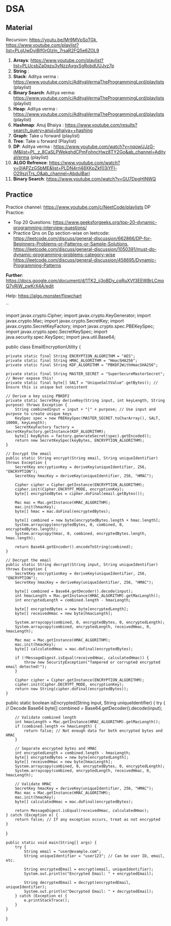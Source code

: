 # DSA



## Material

Recursion: https://youtu.be/Mr9MVpSoTGk, https://www.youtube.com/playlist?list=PLgUwDviBIf0rGlzIn_7rsaR2FQ5e6ZOL9
1. **Arrays**: https://www.youtube.com/playlist?list=PLUcsbZa0qzu3yNzzAxgvSgRobdUUJvz7p
2. **String**  : 
3. **Stack**: Aditya verma : https://www.youtube.com/c/AdityaVermaTheProgrammingLord/playlists (playlist)
4. **Binary Search**: Aditya verma: https://www.youtube.com/c/AdityaVermaTheProgrammingLord/playlists (playlist)
5. **Heap**: Aditya verma : https://www.youtube.com/c/AdityaVermaTheProgrammingLord/playlists (playlist)
6. **Hashmap**: Anuj Bhaiya : https://www.youtube.com/results?search_query=anuj+bhaiya++hashing
7. **Graph**: Take u forward (playlist)
8. **Tree**:  Take u forward (Playlist)
9. **DP**: Aditya verma : https://www.youtube.com/watch?v=nqowUJzG-iM&list=PL_z_8CaSLPWekqhdCPmFohncHwz8TY2Go&ab_channel=AdityaVerma  (playlist)
10. **ALGO Refrence**: https://www.youtube.com/watch?v=0IAPZzGSbME&list=PLDN4rrl48XKpZkf03iYFl-O29szjTrs_O&ab_channel=AbdulBari
11. **Binary Search**: https://www.youtube.com/watch?v=GU7DpgHINWQ



## Practice


Practice channel: https://www.youtube.com/c/NeetCode/playlists
DP Practice:
- Top 20 Questions: https://www.geeksforgeeks.org/top-20-dynamic-programming-interview-questions/
- Practice Qns on Dp section-wise on leetcode:  https://leetcode.com/discuss/general-discussion/662866/DP-for-Beginners-Problems-or-Patterns-or-Sample-Solutions,                                                         https://leetcode.com/discuss/general-discussion/1050391/must-do-dynamic-programming-problems-category-wise
  https://leetcode.com/discuss/general-discussion/458695/Dynamic-Programming-Patterns


**Further**: https://docs.google.com/document/d/1TK2_ij3oBDy_cqRuXVf3EEWBrLCmoQ7vRiW_zwKrX4A/edit

Help: https://algo.monster/flowchart



``
        
import javax.crypto.Cipher;
import javax.crypto.KeyGenerator;
import javax.crypto.Mac;
import javax.crypto.SecretKey;
import javax.crypto.SecretKeyFactory;
import javax.crypto.spec.PBEKeySpec;
import javax.crypto.spec.SecretKeySpec;
import java.security.spec.KeySpec;
import java.util.Base64;

public class EmailEncryptionUtility {

    private static final String ENCRYPTION_ALGORITHM = "AES";
    private static final String HMAC_ALGORITHM = "HmacSHA256";
    private static final String KDF_ALGORITHM = "PBKDF2WithHmacSHA256";

    private static final String MASTER_SECRET = "SuperSecureMasterSecret"; // Never expose this!
    private static final byte[] SALT = "UniqueSaltValue".getBytes(); // Ensure this is unique but consistent

    // Derive a key using PBKDF2
    private static SecretKey deriveKey(String input, int keyLength, String purpose) throws Exception {
        String combinedInput = input + "|" + purpose; // Use input and purpose to create unique keys
        KeySpec spec = new PBEKeySpec(MASTER_SECRET.toCharArray(), SALT, 10000, keyLength);
        SecretKeyFactory factory = SecretKeyFactory.getInstance(KDF_ALGORITHM);
        byte[] keyBytes = factory.generateSecret(spec).getEncoded();
        return new SecretKeySpec(keyBytes, ENCRYPTION_ALGORITHM);
    }

    // Encrypt the email
    public static String encrypt(String email, String uniqueIdentifier) throws Exception {
        SecretKey encryptionKey = deriveKey(uniqueIdentifier, 256, "ENCRYPTION");
        SecretKey hmacKey = deriveKey(uniqueIdentifier, 256, "HMAC");

        Cipher cipher = Cipher.getInstance(ENCRYPTION_ALGORITHM);
        cipher.init(Cipher.ENCRYPT_MODE, encryptionKey);
        byte[] encryptedBytes = cipher.doFinal(email.getBytes());

        Mac mac = Mac.getInstance(HMAC_ALGORITHM);
        mac.init(hmacKey);
        byte[] hmac = mac.doFinal(encryptedBytes);

        byte[] combined = new byte[encryptedBytes.length + hmac.length];
        System.arraycopy(encryptedBytes, 0, combined, 0, encryptedBytes.length);
        System.arraycopy(hmac, 0, combined, encryptedBytes.length, hmac.length);

        return Base64.getEncoder().encodeToString(combined);
    }

    // Decrypt the email
    public static String decrypt(String input, String uniqueIdentifier) throws Exception {
        SecretKey encryptionKey = deriveKey(uniqueIdentifier, 256, "ENCRYPTION");
        SecretKey hmacKey = deriveKey(uniqueIdentifier, 256, "HMAC");

        byte[] combined = Base64.getDecoder().decode(input);
        int hmacLength = Mac.getInstance(HMAC_ALGORITHM).getMacLength();
        int encryptedLength = combined.length - hmacLength;

        byte[] encryptedBytes = new byte[encryptedLength];
        byte[] receivedHmac = new byte[hmacLength];

        System.arraycopy(combined, 0, encryptedBytes, 0, encryptedLength);
        System.arraycopy(combined, encryptedLength, receivedHmac, 0, hmacLength);

        Mac mac = Mac.getInstance(HMAC_ALGORITHM);
        mac.init(hmacKey);
        byte[] calculatedHmac = mac.doFinal(encryptedBytes);

        if (!MessageDigest.isEqual(receivedHmac, calculatedHmac)) {
            throw new SecurityException("Tampered or corrupted encrypted email detected!");
        }

        Cipher cipher = Cipher.getInstance(ENCRYPTION_ALGORITHM);
        cipher.init(Cipher.DECRYPT_MODE, encryptionKey);
        return new String(cipher.doFinal(encryptedBytes));
    }


public static boolean isEncrypted(String input, String uniqueIdentifier) {
    try {
        // Decode Base64
        byte[] combined = Base64.getDecoder().decode(input);

        // Validate combined length
        int hmacLength = Mac.getInstance(HMAC_ALGORITHM).getMacLength();
        if (combined.length <= hmacLength) {
            return false; // Not enough data for both encrypted bytes and HMAC
        }

        // Separate encrypted bytes and HMAC
        int encryptedLength = combined.length - hmacLength;
        byte[] encryptedBytes = new byte[encryptedLength];
        byte[] receivedHmac = new byte[hmacLength];
        System.arraycopy(combined, 0, encryptedBytes, 0, encryptedLength);
        System.arraycopy(combined, encryptedLength, receivedHmac, 0, hmacLength);

        // Validate HMAC
        SecretKey hmacKey = deriveKey(uniqueIdentifier, 256, "HMAC");
        Mac mac = Mac.getInstance(HMAC_ALGORITHM);
        mac.init(hmacKey);
        byte[] calculatedHmac = mac.doFinal(encryptedBytes);

        return MessageDigest.isEqual(receivedHmac, calculatedHmac);
    } catch (Exception e) {
        return false; // If any exception occurs, treat as not encrypted
    }
}



    

    public static void main(String[] args) {
        try {
            String email = "user@example.com";
            String uniqueIdentifier = "user123"; // Can be user ID, email, etc.

            String encryptedEmail = encrypt(email, uniqueIdentifier);
            System.out.println("Encrypted Email: " + encryptedEmail);

            String decryptedEmail = decrypt(encryptedEmail, uniqueIdentifier);
            System.out.println("Decrypted Email: " + decryptedEmail);
        } catch (Exception e) {
            e.printStackTrace();
        }
    }
}
    


```

